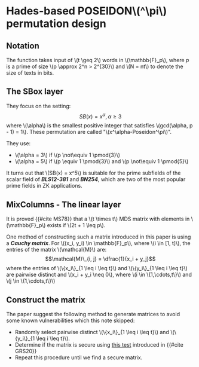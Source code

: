 # Hades-based POSEIDON\\(^\pi\\) permutation design

## Notation
The function takes input of \\(t \geq 2\\) words in \\(\mathbb{F}_p\\), where $p$ is a prime of size \\(p \approx 2^n > 2^{30}\\) and \\(N = nt\\) to denote the size of texts in bits.

## The SBox layer
They focus on the setting: $$SB(x) = x^\alpha, \alpha \geq 3$$ where \\(\alpha\\) is the smallest positive integer that satisfies \\(gcd(\alpha, p - 1) = 1\\). These permutation are called "\\(x^\alpha-Poseidon^\pi\\)".

They use:
+ \\(\alpha = 3\\) if \\(p \not\equiv 1 \pmod{3}\\)
+ \\(\alpha = 5\\) if \\(p \equiv 1 \pmod{3}\\) and \\(p \not\equiv 1 \pmod{5}\\)

It turns out that \\(SB(x) = x^5\\) is suitable for the prime subfields of the scalar field of ***BLS12-381*** and ***BN254***, which are two of the most popular prime fields in ZK applications.

## MixColumns - The linear layer
It is proved {{#cite MS78}} that a \\(t \times t\\) MDS matrix with elements in \\(\mathbb{F}_p\\) exists if \\(2t + 1 \leq p\\).

One method of constructing such a matrix introduced in this paper is using a ***Cauchy matrix***. For \\((x_i, y_i) \in \mathbb{F}\_p\\), where \\(i \in [1, t]\\), the entries of the matrix \\(\mathcal{M}\\) are: $$\mathcal{M}\_{i, j} = \dfrac{1}{x_i + y_j}$$ where the entries of \\(\\{x_i\\}\_{1 \leq i \leq t}\\) and \\(\\{y_i\\}\_{1 \leq i \leq t}\\) are pairwise distinct and \\(x_i + y_i \neq 0\\), where \\(i \in \\{1,\cdots,t\\}\\) and \\(j \in \\{1,\cdots,t\\}\\)

## Construct the matrix
The paper suggest the following method to generate matrices to avoid some known vulnerabilities which this note skipped:
+ Randomly select pairwise distinct \\(\\{x_i\\}\_{1 \leq i \leq t}\\) and \\(\\{y_i\\}\_{1 \leq i \leq t}\\).
+ Determine if the matrix is secure using [this test](https://extgit.iaik.tugraz.at/krypto/linear-layer-tool) introduced in {{#cite GRS20}}
+ Repeat this procedure until we find a secure matrix.